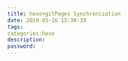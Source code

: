 ```yaml
---
title: hexo+gitPages Synchronization
date: 2019-05-16 15:30:39
tags:
categories:hexo
description:
password: 
---
```


